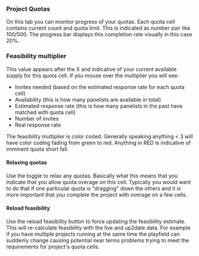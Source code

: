 ### Project Quotas

On this tab you can monitor progress of your quotas. Each quota cell contains current count and quota limit. This is indicated as number pair like 100/500. The progress bar displays this completion rate visually in this case 20%. 

### Feasibility multiplier
This value appears after the X and indicative of your current available supply for this quota cell. If you mouse over the multiplier you will see:

- Invites needed (based on the estimated response rate for each quota cell)
- Availability (this is how many panelists are available in total)
- Estimated response rate (this is how many panelists in the past have matched with quota cell)
- Number of invites
- Real response rate

The feasibility multiplier is color coded. Generally speaking anything < 3 will have color coding fading from green to red. Anything in RED is indicative of imminent quota short fall.

#### Relaxing quotas

Use the toggle to relax any quotas. Basically what this means that you indicate that you allow quota overage on this cell. Typically you would want to do that if one particular quota is "dragging" down the others and it is more important that you complete the project with overage on a few cells.

#### Reload feasibility

Use the reload feasibility button to force updating the feasibility estimate. This will re-calculate feasibility with the live and up2date data. For example if you have multiple projects running at the same time the playfield can suddenly change causing potential near terms problems trying to meet the requirements for project's quota cells.
